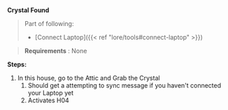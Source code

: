 **Crystal Found**

>Part of following:
>
>- [Connect Laptop]({{< ref "lore/tools#connect-laptop" >}})

>**Requirements** : None

**Steps:**

1. In this house, go to the Attic and Grab the Crystal
	1. Should get a attempting to sync message if you haven't connected your Laptop yet
	2. Activates H04
